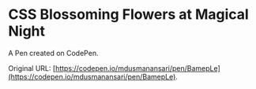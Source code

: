 # CSS Blossoming Flowers at Magical Night 

A Pen created on CodePen.

Original URL: [https://codepen.io/mdusmanansari/pen/BamepLe](https://codepen.io/mdusmanansari/pen/BamepLe).


